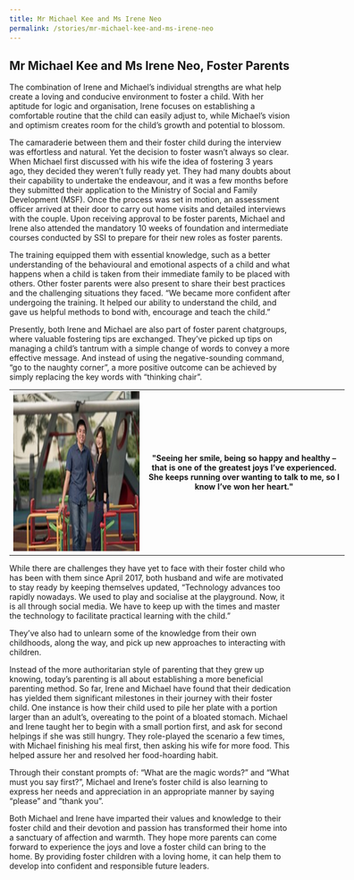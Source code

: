 ```yaml
---
title: Mr Michael Kee and Ms Irene Neo
permalink: /stories/mr-michael-kee-and-ms-irene-neo
---
```


## Mr Michael Kee and Ms Irene Neo, Foster Parents

The combination of Irene and Michael’s individual strengths are what help create a loving and conducive environment to foster a child.  With her aptitude for logic and organisation, Irene focuses on establishing a comfortable routine that the child can easily adjust to, while Michael’s vision and optimism creates room for the child’s growth and potential to blossom.
 
The camaraderie between them and their foster child during the interview was effortless and natural. Yet the decision to foster wasn’t always so clear. When Michael first discussed with his wife the idea of fostering 3 years ago, they decided they weren’t fully ready yet. They had many doubts about their capability to undertake the endeavour, and it was a few months before they submitted their application to the Ministry of Social and Family Development (MSF). Once the process was set in motion, an assessment officer arrived at their door to carry out home visits and detailed interviews with the couple. Upon receiving approval to be foster parents, Michael and Irene also attended the mandatory 10 weeks of foundation and intermediate courses conducted by SSI to prepare for their new roles as foster parents.
 
The training equipped them with essential knowledge, such as a better understanding of the behavioural and emotional aspects of a child and what happens when a child is taken from their immediate family to be placed with others. Other foster parents were also present to share their best practices and the challenging situations they faced. “We became more confident after undergoing the training. It helped our ability to understand the child, and gave us helpful methods to bond with, encourage and teach the child.”
 
Presently, both Irene and Michael  are also part of foster parent chatgroups, where valuable fostering tips are exchanged. They’ve picked up tips on managing a child’s tantrum with a simple change of words to convey a more effective message. And instead of using the negative-sounding command, “go to the naughty corner”, a more positive outcome can be achieved by simply replacing the key words with “thinking chair”.

<table align="center" border="0" cellpadding="1" cellspacing="1" style="width: 600px;">
	<tbody>
		<tr>
			<td style="width:40%;"><img alt="Mr Michael Kee and Ms Irene Neo" src="/images/stories/pages/mr-michael-kee-and-ms-irene-neo.jpg" style="width: 430px; height: 286px;" /></td>
			<td style="text-align: center;"><strong style="text-align: center;">"Seeing her smile, being so happy and healthy – that is one of the greatest joys I’ve experienced. She keeps running over wanting to talk to me, so I know I’ve won her heart."</strong></td>
  </tr>
	</tbody>
</table>


While there are challenges they have yet to face with their foster child who has been with them since April 2017, both husband and wife are motivated to stay ready by keeping themselves updated, “Technology advances too rapidly nowadays. We used to play and socialise at the playground. Now, it is all through social media. We have to keep up with the times and master the technology to facilitate practical learning with the child.”
 
They’ve also had to unlearn some of the knowledge from their own childhoods, along the way, and pick up new approaches to interacting with children.
 
Instead of the more authoritarian style of parenting that they grew up knowing, today’s parenting is all about establishing a more beneficial parenting method. So far, Irene and Michael have found that their dedication has yielded them significant milestones in their journey with their foster child. One instance is how their child used to pile her plate with a portion larger than an adult’s, overeating to the point of a bloated stomach. Michael and Irene taught her to begin with a small portion first, and ask for second helpings if she was still hungry. They role-played the scenario a few times, with Michael finishing his meal first, then asking his wife for more food. This helped assure her and resolved her food-hoarding habit.
 
Through their constant prompts of:  “What are the magic words?” and “What must you say first?”, Michael and Irene’s foster child is also learning to express her needs and appreciation in an appropriate manner by saying “please” and “thank you”.
 
Both Michael and Irene have imparted their values and knowledge to their foster child and their devotion and passion has transformed their home into a sanctuary of affection and warmth. They hope more parents can come forward to experience the joys and love a foster child can bring to the home. By providing foster children with a loving home, it can help them to develop into confident and responsible future leaders.
